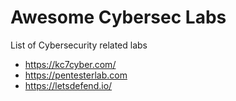 # Awesome Cybersec Labs
List of Cybersecurity related labs

- https://kc7cyber.com/
- https://pentesterlab.com
- https://letsdefend.io/

